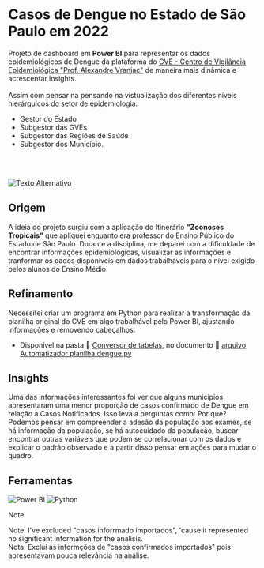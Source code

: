 # Casos de Dengue no Estado de São Paulo em 2022
  Projeto de dashboard em **Power BI** para representar os dados epidemiológicos de Dengue da plataforma do [CVE - Centro de Vigilância Epidemiológica "Prof. Alexandre Vranjac"](https://www.saude.sp.gov.br/cve-centro-de-vigilancia-epidemiologica-prof.-alexandre-vranjac/areas-de-vigilancia/doencas-de-transmissao-por-vetores-e-zoonoses/agravos/) de maneira mais dinâmica e acrescentar insights. <br>
  <br>
  Assim com pensar na pensando na vistualização dos diferentes níveis hierárquicos do setor de epidemiologia:
- Gestor do Estado
- Subgestor das GVEs
- Subgestor das Regiões de Saúde
- Subgestor dos Município.
 <br>
 <br>
 
  ![Texto Alternativo]([https://github.com/Edgard-Lopes/dengue/blob/main/Dashboard%20-%20Dados%20epidemiol%C3%B3gicos.jpg](https://github.com/Edgard-Lopes/Casos-de-Dengue-no-Estado-de-Sao-Paulo-em-2022/blob/main/Imagens/Dashboard%20-%20Dados%20epidemiol%C3%B3gicos.jpg))

## Origem
  A ideia do projeto surgiu com a aplicação do Itinerário **"Zoonoses Tropicais"** que apliquei enquanto era professor do Ensino Público do Estado de São Paulo. Durante a disciplina, me deparei com a dificuldade de encontrar informações epidemiológicas, visualizar as informações e tranformar os dados disponíveis em dados trabalháveis para o nível exigido pelos alunos do Ensino Médio.

## Refinamento
Necessitei criar um programa em Python para realizar a transformação da planilha original do CVE em algo trabalhável pelo Power BI, ajustando informações e removendo cabeçalhos. <br>
+ Disponível na pasta :file_folder: [Conversor de tabelas](https://github.com/Edgard-Lopes/Casos-de-Dengue-no-Estado-de-Sao-Paulo-em-2022/tree/main/Conversor%20de%20tabelas), no documento :page_facing_up: [arquivo Automatizador planilha dengue.py](https://github.com/Edgard-Lopes/Casos-de-Dengue-no-Estado-de-Sao-Paulo-em-2022/blob/main/Conversor%20de%20tabelas/Automatizador%20planilha%20dengue.py)

## Insights
  Uma das informações interessantes foi ver que alguns municipios apresentaram uma menor proporção de casos confirmado de Dengue em relação a Casos Notificados. Isso leva a perguntas como: Por que? Podemos pensar em compreender a adesão da população aos exames, se há informação da população, se há autocuidado da população, buscar encontrar outras variáveis que podem se correlacionar com os dados e explicar o padrão observado e a partir disso pensar em ações para mudar o quadro.

## Ferramentas
![Power Bi](https://img.shields.io/badge/power_bi-F2C811?style=for-the-badge&logo=powerbi&logoColor=black)
![Python](https://img.shields.io/badge/python-3670A0?style=for-the-badge&logo=python&logoColor=ffdd54)

> [!NOTE]   
> Note: I've excluded "casos inforrmado importados", 'cause it represented no significant information for the analisis. <br>
> Nota: Excluí as informções de "casos confirmados importados" pois apresentavam pouca relevância na análise.
